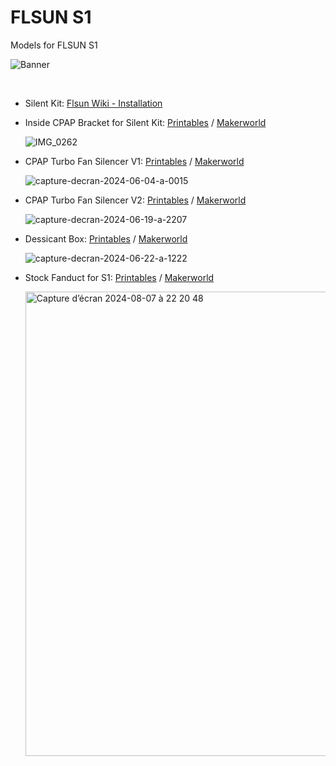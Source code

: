 # FLSUN S1
Models for FLSUN S1

![Banner](https://github.com/user-attachments/assets/a2ebd6cd-e430-4d7b-a240-a8cac461b0c7)

<br />

- Silent Kit: [Flsun Wiki - Installation](https://wiki.flsun3d.com/en/S1UpgradeSilentKit)

- Inside CPAP Bracket for Silent Kit: <a href="https://www.printables.com/model/1126085-flsun-s1-inside-cpap-bracket-for-silent-kit">Printables</a> / <a href="https://makerworld.com/fr/models/926927">Makerworld</a>

  ![IMG_0262](https://github.com/user-attachments/assets/a7639e13-a1f5-4d78-aeb1-587679d48b58)

- CPAP Turbo Fan Silencer V1: <a href="https://www.printables.com/model/903968-flsun-s1-cpap-turbo-fan-silencer">Printables</a> / <a href="https://makerworld.com/en/models/486267">Makerworld</a>

  ![capture-decran-2024-06-04-a-0015](https://github.com/Guilouz/Flsun-S1/assets/12702322/73e9d510-47f4-41e5-a227-be82677fe77e)

- CPAP Turbo Fan Silencer V2: <a href="https://www.printables.com/model/920014-flsun-s1-cpap-turbo-fan-silencer-v2">Printables</a> / <a href="https://makerworld.com/en/models/505900">Makerworld</a>

  ![capture-decran-2024-06-19-a-2207](https://github.com/Guilouz/Flsun-S1/assets/12702322/b9670475-9072-4056-8838-16320dcc5372)

- Dessicant Box: <a href="https://www.printables.com/model/920024-flsun-s1-dessicant-box">Printables</a> / <a href="https://makerworld.com/en/models/505915">Makerworld</a>

  ![capture-decran-2024-06-22-a-1222](https://github.com/Guilouz/Flsun-S1/assets/12702322/36d61081-5ada-4570-a09a-b896f2238de6)

- Stock Fanduct for S1: <a href="https://www.printables.com/model/967452-flsun-s1-stock-fanduct">Printables</a> / <a href="https://makerworld.com/en/models/577439">Makerworld</a>

  <img width="743" alt="Capture d’écran 2024-08-07 à 22 20 48" src="https://github.com/user-attachments/assets/635ecc99-28d4-4b14-97d5-176c13b983fe">
